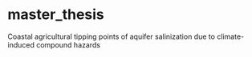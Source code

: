 # master_thesis
Coastal agricultural tipping points of aquifer salinization due to climate-induced compound hazards
